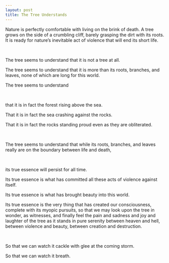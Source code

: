 ```yaml
---
layout: post
title: The Tree Understands
---
```


Nature is perfectly comfortable with living on the brink of death. A tree grows on the side of a crumbling cliff, barely grasping the dirt with its roots. It is ready for nature’s inevitable act of violence that will end its short life.

<br/>

The tree seems to understand that it is not a tree at all.

The tree seems to understand that it is more than its roots, branches, and leaves, none of which are long for this world.

The tree seems to understand

<br/>

that it is in fact the forest rising above the sea.

That it is in fact the sea crashing against the rocks.

That it is in fact the rocks standing proud even as they are obliterated.

<br/>

The tree seems to understand that while its roots, branches, and leaves really are on the boundary between life and death,

<br/>

its true essence will persist for all time.

Its true essence is what has committed all these acts of violence against itself. 

Its true essence is what has brought beauty into this world.

Its true essence is the very thing that has created our consciousness, complete with its myopic pursuits, so that we may look upon the tree in wonder, as witnesses, and finally feel the pain and sadness and joy and laughter of the tree as it stands in pure serenity between heaven and hell, between violence and beauty, between creation and destruction.

<br/>

So that we can watch it cackle with glee at the coming storm.

So that we can watch it breath.
